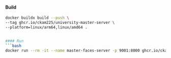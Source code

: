 

#### Build

```bash
docker buildx build --push \
--tag ghcr.io/ckam225/university-master-server \
--platform=linux/arm64,linux/amd64 .


#### Run
```bash
docker run --rm -it --name master-faces-server -p 9001:8000 ghcr.io/ckam225/university-master-server:latest
```